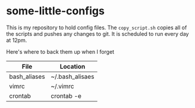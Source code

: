 # some-little-configs

This is my repository to hold config files. The `copy_script.sh` copies all of the scripts and pushes any changes to git. It is scheduled to run every day at 12pm.

Here's where to back them up when I forget

| File  | Location |
| ------------- | ------------- |
| bash_aliases | ~/.bash_alisaes  |
| vimrc  | ~/.vimrc  |
| crontab | crontab -e |
